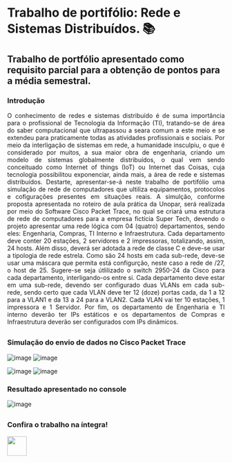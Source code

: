 # Trabalho de portifólio: Rede e Sistemas Distribuídos. 📚

## Trabalho de portfólio apresentado como requisito parcial para a obtenção de pontos para a média semestral.

### **Introdução**

<p align="justify">
O conhecimento de redes e sistemas distribuído é de suma importância para o profissional de Tecnologia da Informação (TI), tratando-se de área do saber computacional que ultrapassou a seara comum a este meio e se extendeu para praticamente todas as atividades profissionais e sociais. 
Por meio da interligação de sistemas em rede, a humanidade insculpiu, o que é considerado por muitos, a sua maior obra de engenharia, criando um modelo de sistemas globalmente distribuídos, o qual vem sendo conceituado como Internet of things (IoT) ou Internet das Coisas, cuja tecnologia possibilitou exponenciar, ainda mais, a área de rede e sistemas distribuídos.
Destarte, apresentar-se-á neste trabalho de portifólio uma simulação de rede de computadores que ultiliza equipamentos, protocolos e cofigurações presentes em situações reais.
A simulção, conforme proposta apresentada no roteiro de aula prática da Unopar, será realizada por meio do Software Cisco Packet Trace, no qual se criará  uma estrutura de rede de computadores para a empresa fictícia Super Tech, devendo o projeto apresentar uma rede lógica com 04 (quatro) departamentos, sendo eles: Engenharia, Compras, TI Interno e Infraestrutura. Cada departamento deve conter 20 estações, 2 servidores e 2 impressoras, totalizando, assim, 24 hosts.
Além disso, deverá ser adotada a rede de classe C e deve-se usar a tipologia de rede estrela. Como são 24 hosts em cada sub-rede, deve-se usar uma máscara que permita está configurção, neste caso a rede de /27, o host de 25. Sugere-se seja útlilizado o switch 2950-24 da Cisco para cada departamento, interligando-os entre si. 
Cada departamento deve estar em uma sub-rede, devendo ser configurado duas VLANs em cada sub-rede, sendo certo que cada VLAN deve ter 12 (doze) portas cada, da 1 a 12 para a VLAN1 e da 13 a 24 para a VLAN2. Cada VLAN vai ter 10 estações, 1 impressora e 1 Servidor.
Por fim, os departamento de Engenharia e TI interno deverão ter IPs estáticos e os departamentos de Compras e Infraestrutura deverão ser configurados com IPs dinâmicos.
</p>

##

### **Simulação do envio de dados no Cisco Packet Trace**

![image](https://user-images.githubusercontent.com/103902056/179359116-dac7269d-edb6-40ec-9199-1a5cc36bb2de.png)
![image](https://user-images.githubusercontent.com/103902056/179359121-1cfc1bc5-e39e-40f9-a02d-60ca382e9882.png)

![image](https://user-images.githubusercontent.com/103902056/179359127-606e8dab-eb56-4b94-a6f0-0a3dfd285d09.png)
![image](https://user-images.githubusercontent.com/103902056/179359131-8f0f2087-3b96-42e8-9180-637dd4c29516.png)

### **Resultado apresentado no console**

![image](https://user-images.githubusercontent.com/103902056/179359252-7806f0ac-95a3-413b-862c-a719318c31ff.png)

##

### Confira o trabalho na íntegra!

<a href='https://1drv.ms/w/s!AryOxupy7TIdiF8G5XA4lH4bjzVS?e=Eoxr9Y'><img src='https://user-images.githubusercontent.com/103902056/179360400-40ad2e44-4cda-4892-a629-c6be5c74a114.png' wight='45px' height='45px'></a>
